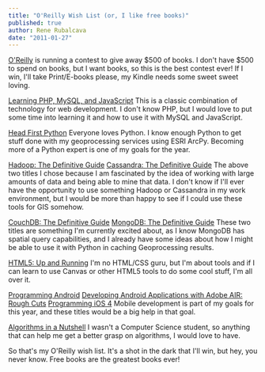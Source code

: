 ```yaml
---
title: "O'Reilly Wish List (or, I like free books)"
published: true
author: Rene Rubalcava
date: "2011-01-27"
---
```


[O'Reilly](http://oreilly.com/store/index.html) is running a contest to give away $500 of books. I don't have $500 to spend on books, but I want books, so this is the best contest ever! If I win, I'll take Print/E-books please, my Kindle needs some sweet sweet loving.

[Learning PHP, MySQL, and JavaScript](http://oreilly.com/catalog/9780596157135/) This is a classic combination of technology for web development. I don't know PHP, but I would love to put some time into learning it and how to use it with MySQL and JavaScript.

[Head First Python](http://oreilly.com/catalog/9781449382674/) Everyone loves Python. I know enough Python to get stuff done with my geoprocessing services using ESRI ArcPy. Becoming more of a Python expert is one of my goals for the year.

[Hadoop: The Definitive Guide](http://oreilly.com/catalog/9781449389734/) [Cassandra: The Definitive Guide](http://oreilly.com/catalog/9781449390419/) The above two titles I chose because I am fascinated by the idea of working with large amounts of data and being able to mine that data. I don't know if I'll ever have the opportunity to use something Hadoop or Cassandra in my work environment, but I would be more than happy to see if I could use these tools for GIS somehow.

[CouchDB: The Definitive Guide](http://oreilly.com/catalog/9780596155902) [MongoDB: The Definitive Guide](http://oreilly.com/catalog/0636920001096/) [](http://oreilly.com/catalog/0636920001096/)These two titles are something I'm currently excited about, as I know MongoDB has spatial query capabilities, and I already have some ideas about how I might be able to use it with Python in caching Geoprocessing results.

[HTML5: Up and Running](http://oreilly.com/catalog/9780596806026/) I'm no HTML/CSS guru, but I'm about tools and if I can learn to use Canvas or other HTML5 tools to do some cool stuff, I'm all over it.

[Programming Android](http://oreilly.com/catalog/9781449302689/) [Developing Android Applications with Adobe AIR: Rough Cuts](http://oreilly.com/catalog/9781449394813/) [Programming iOS 4](http://oreilly.com/catalog/9781449302672/) Mobile development is part of my goals for this year, and these titles would be a big help in that goal.

[Algorithms in a Nutshell](http://oreilly.com/catalog/9780596516246/) I wasn't a Computer Science student, so anything that can help me get a better grasp on algorithms, I would love to have.

So that's my O'Reilly wish list. It's a shot in the dark that I'll win, but hey, you never know. Free books are the greatest books ever!
